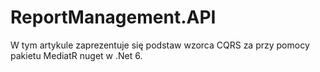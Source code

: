 # ReportManagement.API

W tym artykule zaprezentuje się podstaw wzorca CQRS za przy pomocy pakietu MediatR nuget w .Net 6.
